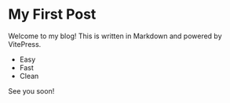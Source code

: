 # My First Post

Welcome to my blog! This is written in Markdown and powered by VitePress.

- Easy
- Fast
- Clean

See you soon!

